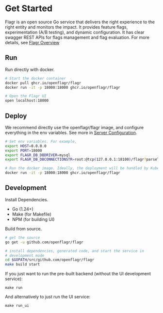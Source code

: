 # Get Started

Flagr is an open source Go service that delivers the right experience to the right entity and monitors the impact. It provides feature flags, experimentation (A/B testing), and dynamic configuration. It has clear swagger REST APIs for flags management and flag evaluation. For more details, see [Flagr Overview](flagr_overview)

## Run

Run directly with docker.

```bash
# Start the docker container
docker pull ghcr.io/openflagr/flagr
docker run -it -p 18000:18000 ghcr.io/openflagr/flagr

# Open the Flagr UI
open localhost:18000
```

## Deploy

We recommend directly use the openflagr/flagr image, and configure everything in the env variables. See more in [Server Configuration](flagr_env).

```bash
# Set env variables. For example,
export HOST=0.0.0.0
export PORT=18000
export FLAGR_DB_DBDRIVER=mysql
export FLAGR_DB_DBCONNECTIONSTR=root:@tcp(127.0.0.1:18100)/flagr?parseTime=true

# Run the docker image. Ideally, the deployment will be handled by Kubernetes or Mesos.
docker run -it -p 18000:18000 ghcr.io/openflagr/flagr
```

## Development

Install Dependencies.

- Go (1.24+)
- Make (for Makefile)
- NPM (for building UI)

Build from source.

```bash
# get the source
go get -u github.com/openflagr/flagr

# install dependencies, generated code, and start the service in
# development mode
cd $GOPATH/src/github.com/openflagr/flagr
make build start
```

If you just want to run the pre-built backend (without the UI development service):

```
make run
```

And alternatively to just run the UI service:

```
make run_ui
```
